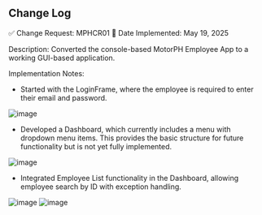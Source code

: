 ## Change Log
✅ Change Request: MPHCR01 
📅 Date Implemented: May 19, 2025

Description: Converted the console-based MotorPH Employee App to a working GUI-based application.

Implementation Notes:

  - Started with the LoginFrame, where the employee is required to enter their email and password.

  ![image](https://github.com/user-attachments/assets/a9bb8956-cb60-42be-bd31-0b0a4edb1a99)

  - Developed a Dashboard, which currently includes a menu with dropdown menu items. This provides the basic structure for future functionality but is not yet fully implemented.

  ![image](https://github.com/user-attachments/assets/1d9bf4e2-d8e3-48a8-9670-63d8e80787cb)

  - Integrated Employee List functionality in the Dashboard, allowing employee search by ID with exception handling.

  ![image](https://github.com/user-attachments/assets/123b96fe-8f87-460b-ae3f-97c444581d61)
  ![image](https://github.com/user-attachments/assets/4d636bb3-b1ca-4e78-8bcf-ac6d5e6a2ed9)








